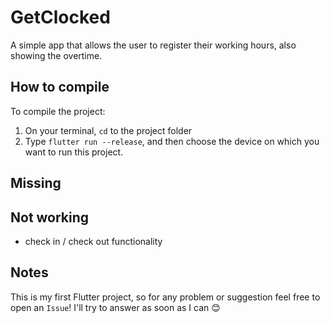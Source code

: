 # GetClocked

A simple app that allows the user to register their working hours, also showing the overtime.

## How to compile

To compile the project:
1. On your terminal, `cd` to the project folder
2. Type `flutter run --release`, and then choose the device on which you want to run this project.

## Missing 



## Not working

- check in / check out functionality 

## Notes

This is my first Flutter project, so for any problem or suggestion feel free to open an `Issue`! I'll try to answer as soon as I can 😊 

